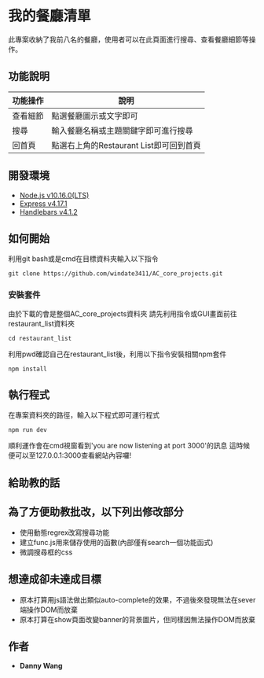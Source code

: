 # 我的餐廳清單 

此專案收納了我前八名的餐廳，使用者可以在此頁面進行搜尋、查看餐廳細節等操作。

## 功能說明

| 功能操作| 說明 |
| ------ | ----------- |
| 查看細節| 點選餐廳圖示或文字即可 |
| 搜尋    | 輸入餐廳名稱或主題關鍵字即可進行搜尋 |
| 回首頁   | 點選右上角的Restaurant List即可回到首頁 |

## 開發環境

+ [Node.js v10.16.0(LTS)](https://nodejs.org/en/)
+ [Express v4.17.1](https://www.npmjs.com/package/express)
+ [Handlebars v4.1.2](https://www.npmjs.com/package/handlebars)

## 如何開始

利用git bash或是cmd在目標資料夾輸入以下指令

```
git clone https://github.com/windate3411/AC_core_projects.git
```

### 安裝套件

由於下載的會是整個AC_core_projects資料夾
請先利用指令或GUI畫面前往restaurant_list資料夾

```
cd restaurant_list
```
利用pwd確認自己在restaurant_list後，利用以下指令安裝相關npm套件

```
npm install
```

## 執行程式

在專案資料夾的路徑，輸入以下程式即可運行程式

```
npm run dev
```
順利運作會在cmd視窗看到'you are now listening at port 3000'的訊息
這時候便可以至127.0.0.1:3000查看網站內容囉!

## 給助教的話

__為了方便助教批改，以下列出修改部分__
--- 
+ 使用動態regrex改寫搜尋功能
+ 建立func.js用來儲存使用的函數(內部僅有search一個功能函式)
+ 微調搜尋框的css

__想達成卻未達成目標__
--- 
+ 原本打算用js語法做出類似auto-complete的效果，不過後來發現無法在sever端操作DOM而放棄
+ 原本打算在show頁面改變banner的背景圖片，但同樣因無法操作DOM而放棄

## 作者

* **Danny Wang** 


